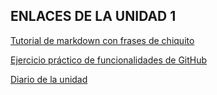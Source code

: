 ## ENLACES DE LA UNIDAD 1

[Tutorial de markdown con frases de chiquito](https://github.com/miguelfernandezmartin/PORTFOLIO_DESPWEB/blob/main/textoChiquito.md)

[Ejercicio práctico de funcionalidades de GitHub](https://github.com/miguelfernandezmartin/PORTFOLIO_DESPWEB/blob/main/GitHub.md)

[Diario de la unidad](https://github.com/miguelfernandezmartin/PORTFOLIO_DESPWEB/blob/main/diario_UD1.md)

